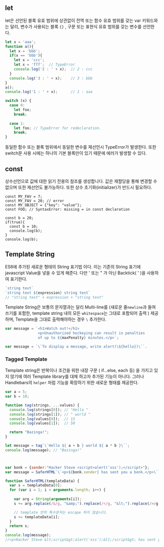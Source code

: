 ## let

let은 선언된 블록 유효 범위에 상관없이 전역 또는 함수 유효 범위를 갖는 var 키워드와는 달리, 변수가 사용되는 블록 `{}` , 구문 또는 표현식 유효 범위를 갖는 변수를 선언한다.

```javascript
let x = 'aaa';
function a(){
  let x = 'bbb';
  if(x == 'bbb'){
    let x = 'ccc';
    let x = 'fff';  // TypeError
    console.log('2 : ' + x);  // 2 : ccc
  }
  console.log('3 : ' + x);    // 3 : bbb
}
a();
console.log('1 : ' + x);      // 1 : aaa

switch (x) {
  case 0:
    let foo;
    break;
    
  case 1:
    let foo; // TypeError for redeclaration.
    break;
}
```
동일한 함수 또는 블록 범위에서 동일한 변수를 재선언시 TypeError가 발생한다. 또한 switch문 사용 시에는 하나의 기본 블록만이 있기 때문에 에러가 발생할 수 있다.


## const

상수선언으로 값에 대한 읽기 전용의 참조를 생성합니다. 값은 재할당을 통해 변경할 수 없으며 또한 재선언도 불가능하다. 또한 상수 초기화(initializer)가 반드시 필요하다.

```javscript
const MY_FAV = 7;
const MY_FAV = 20; // error
const MY_OBJECT = {"key": "value"};
const FOO; // SyntaxError: missing = in const declaration

const b = 20;
if(true){
  const b = 10;
  console.log(b);
}
console.log(b);
```


## Template String

ES6에 추가된 새로운 형태의 String 표기법 이다. 이는 기존의 String 표기에 javascript Value을 넣을 수 있게 해준다. 다만 ' 또는 " 가 아닌 Backtick( ' )을 사용하여 표기한다. 

```javascript
`string text`
`string text ${expression} string text` 
// "string text" + expression + "string text"
```

Template String은 보통의 문자열과는 달리 Multi-line를 (새로운 줄`newline`과 들여쓰기를 포함한, template string 내의 모든 `whitespace`는 그대로 포함되어 출력 ) 제공하며, Template을 그대로 출력해야하는 경우 `\` 추가한다.

```javascript
var message = `<h1>Watch out!</h1>
               <p>Unauthorized hockeying can result in penalties
               of up to ${maxPenalty} minutes.</p>`;

var message = `\`To display a message, write alert(\${hello})\``.
```


### Tagged Template

Template string은 반복이나 조건을 위한 내장 구문 ( if...else, each 등) 을 가지고 있지 않기에 여러 Template library를 대체 하고자 추가된 기능이 아니다. 그러나 Handlebars의 `helper` 처럼 기능을 확장하기 위한 새로운 형태를 제공한다.

```javascript
var a = 5;
var b = 10;

function tag(strings, ...values) {
  console.log(strings[0]); // "Hello "
  console.log(strings[1]); // " world "
  console.log(values[0]);  // 15
  console.log(values[1]);  // 50

  return "Bazinga!";
}

let message = tag`\`Hello ${ a + b } world ${ a * b }\``;
console.log(message); // "Bazinga!"



var bonk = {sender:"Hacker Steve <script>alert('xss');</script>"};
var message = SaferHTML`\`<p>${bonk.sender} has sent you a bonk.</p>\``;

function SaferHTML(templateData) {
  var s = templateData[0];
  for (var i = 1; i < arguments.length; i++) {
    
    var arg = String(arguments[i]);
    s += arg.replace(/&/g, "&amp;").replace(/</g, "&lt;").replace(/>/g, "&gt;");

    // template 안의 특수문자는 escape 하지 않습니다.
    s += templateData[i];
  }
  return s;
}
console.log(message); 
//<p>Hacker Steve &lt;script&gt;alert('xss');&lt;/script&gt; has sent you a bonk.</p>
```

